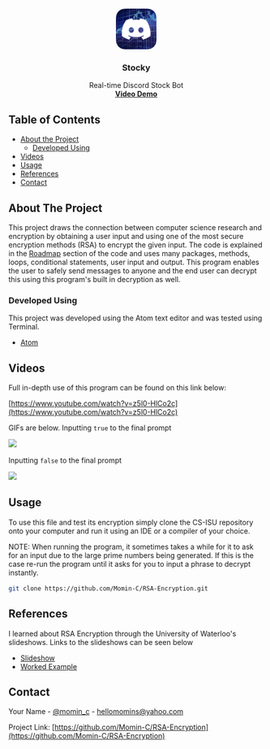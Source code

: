 <br />
  <p align="center">
  <a href="https://github.com/Momin-C/Stocky">
    <img src="images/logo.png" alt="Logo" width="80" height="80">
  </a>
  <h3 align="center">Stocky</h3>
  <p align="center">
    Real-time Discord Stock Bot
    <br />
    <a href="https://www.youtube.com/watch?v=z5l0-HlCo2c"><strong>Video Demo</strong></a>
  </p>
</p>

<!-- TABLE OF CONTENTS -->
## Table of Contents

* [About the Project](#about-the-project)
    * [Developed Using](#developed-using)
* [Videos](#videos)
* [Usage](#usage)
* [References](#references)
* [Contact](#contact)

<!-- ABOUT THE PROJECT -->
## About The Project

This project draws the connection between computer science research and encryption by obtaining a user input and using one of the most secure encryption methods (RSA) to encrypt the given input. The code is explained in the [Roadmap](#roadmap) section of the code and uses many packages, methods, loops, conditional statements, user input and output. This program enables the user to safely send messages to anyone and the end user can decrypt this using this program's built in decryption as well.

<!-- DEVELOPED USING -->
### Developed Using
This project was developed using the Atom text editor and was tested using Terminal.
* [Atom](https://atom.io)

<!-- VIDEOS  -->
## Videos

Full in-depth use of this program can be found on this link below:

[https://www.youtube.com/watch?v=z5l0-HlCo2c](https://www.youtube.com/watch?v=z5l0-HlCo2c)

GIFs are below.
Inputting `true` to the final prompt

![](images/Encrypted1.gif)

Inputting `false` to the final prompt

![](images/Encrypted2.gif)

<!-- USAGE -->
## Usage

To use this file and test its encryption simply clone the CS-ISU repository onto your computer and run it using an IDE or a compiler of your choice.

NOTE: When running the program, it sometimes takes a while for it to ask for an input due to the large prime numbers being generated. If this is the case re-run the program until it asks for you to input a phrase to decrypt instantly.

```sh
git clone https://github.com/Momin-C/RSA-Encryption.git
```

<!-- REFERENCES -->
## References
I learned about RSA Encryption through the University of Waterloo's slideshows. Links to the slideshows can be seen below
* [Slideshow](https://cs.uwaterloo.ca/~cbruni/videos/Math135JanApr2016/CCCWeek9Pt1RSA.pdf)
* [Worked Example](https://cs.uwaterloo.ca/~cbruni/videos/Math135SeptDec2015/Lesson19RSA.pdf)

<!-- CONTACT -->
## Contact

Your Name - [@momin_c](https://instagram.com/momin_c) - hellomomins@yahoo.com

Project Link: [https://github.com/Momin-C/RSA-Encryption](https://github.com/Momin-C/RSA-Encryption)
